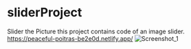 # sliderProject
Slider the Picture
this project contains code of an image slider.
https://peaceful-poitras-be2e0d.netlify.app/
![Screenshot_1](https://user-images.githubusercontent.com/75525090/121770318-569ffa80-cb71-11eb-8e8f-f42fa6ae6a9a.png)
